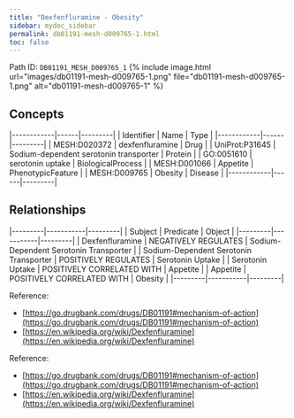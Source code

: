 ```yaml
---
title: "Dexfenfluramine - Obesity"
sidebar: mydoc_sidebar
permalink: db01191-mesh-d009765-1.html
toc: false 
---
```



Path ID: `DB01191_MESH_D009765_1`
{% include image.html url="images/db01191-mesh-d009765-1.png" file="db01191-mesh-d009765-1.png" alt="db01191-mesh-d009765-1" %}

## Concepts

|------------|------|---------|
| Identifier | Name | Type    |
|------------|------|---------|
| MESH:D020372 | dexfenfluramine | Drug |
| UniProt:P31645 | Sodium-dependent serotonin transporter | Protein |
| GO:0051610 | serotonin uptake | BiologicalProcess |
| MESH:D001066 | Appetite | PhenotypicFeature |
| MESH:D009765 | Obesity | Disease |
|------------|------|---------|

## Relationships

|---------|-----------|---------|
| Subject | Predicate | Object  |
|---------|-----------|---------|
| Dexfenfluramine | NEGATIVELY REGULATES | Sodium-Dependent Serotonin Transporter |
| Sodium-Dependent Serotonin Transporter | POSITIVELY REGULATES | Serotonin Uptake |
| Serotonin Uptake | POSITIVELY CORRELATED WITH | Appetite |
| Appetite | POSITIVELY CORRELATED WITH | Obesity |
|---------|-----------|---------|

Reference: 
  - [https://go.drugbank.com/drugs/DB01191#mechanism-of-action](https://go.drugbank.com/drugs/DB01191#mechanism-of-action)
  - [https://en.wikipedia.org/wiki/Dexfenfluramine](https://en.wikipedia.org/wiki/Dexfenfluramine)

Reference: 
  - [https://go.drugbank.com/drugs/DB01191#mechanism-of-action](https://go.drugbank.com/drugs/DB01191#mechanism-of-action)
  - [https://en.wikipedia.org/wiki/Dexfenfluramine](https://en.wikipedia.org/wiki/Dexfenfluramine)
